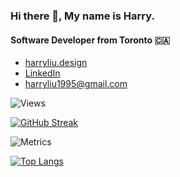 ### Hi there 👋, My name is Harry.

#### Software Developer from Toronto 🇨🇦

- <a href="https://harryliu.design/">harryliu.design</a>
- <a href="https://www.linkedin.com/in/iamharryliu/">LinkedIn</a>
- <a href="mailto:harryliu1995@gmail.com">harryliu1995@gmail.com</a>

![Views](https://komarev.com/ghpvc/?username=iamharryliu)

[![GitHub Streak](https://streak-stats.demolab.com/?user=iamharryliu&theme=dark)](https://git.io/streak-stats)

![Metrics](/github-metrics.svg)

[![Top Langs](https://github-readme-stats.vercel.app/api/top-langs/?username=iamharryliu)](https://github.com/iamharryliu/github-readme-stats)

